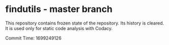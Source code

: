 # findutils - master branch

This repository contains frozen state of the repository.
Its history is cleared. It is used only for static code
analysis with Codacy.

Commit Time: 1699249126
